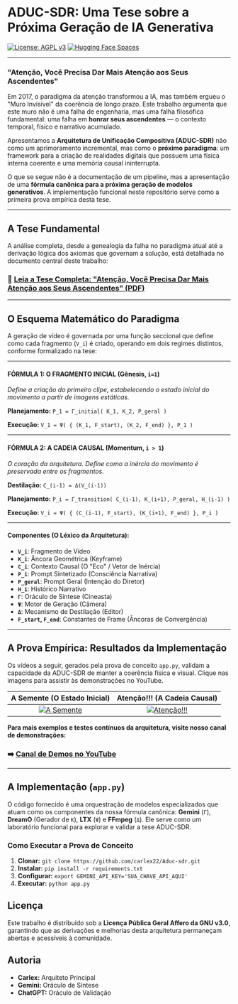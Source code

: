 # ADUC-SDR: Uma Tese sobre a Próxima Geração de IA Generativa

[![License: AGPL v3](https://img.shields.io/badge/License-AGPL_v3-blue.svg)](https://www.gnu.org/licenses/agpl-3.0)
[![Hugging Face Spaces](https://img.shields.io/badge/%F0%9F%A4%97%20Hugging%20Face-Spaces-yellow)](https://huggingface.co/spaces/Carlexxx/ADUC-Sdr_Gemini_Drem0_Ltx_Video60seconds/)

---

### "Atenção, Você Precisa Dar Mais Atenção aos Seus Ascendentes"

Em 2017, o paradigma da atenção transformou a IA, mas também ergueu o "Muro Invisível" da coerência de longo prazo. Este trabalho argumenta que este muro não é uma falha de engenharia, mas uma falha filosófica fundamental: uma falha em **honrar seus ascendentes** — o contexto temporal, físico e narrativo acumulado.

Apresentamos a **Arquitetura de Unificação Compositiva (ADUC-SDR)** não como um aprimoramento incremental, mas como o **próximo paradigma**: um framework para a criação de realidades digitais que possuem uma física interna coerente e uma memória causal ininterrupta.

O que se segue não é a documentação de um pipeline, mas a apresentação de uma **fórmula canônica para a próxima geração de modelos generativos**. A implementação funcional neste repositório serve como a primeira prova empírica desta tese.

---

## A Tese Fundamental

A análise completa, desde a genealogia da falha no paradigma atual até a derivação lógica dos axiomas que governam a solução, está detalhada no documento central deste trabalho:

### 📄 [**Leia a Tese Completa: "Atenção, Você Precisa Dar Mais Atenção aos Seus Ascendentes" (PDF)**](https://github.com/carlex22/Aduc-sdr/raw/main/ADUC-SDR_Thesis.pdf)

---

## O Esquema Matemático do Paradigma

A geração de vídeo é governada por uma função seccional que define como cada fragmento (`V_i`) é criado, operando em dois regimes distintos, conforme formalizado na tese:

---
#### **FÓRMULA 1: O FRAGMENTO INICIAL (Gênesis, `i=1`)**
*Define a criação do primeiro clipe, estabelecendo o estado inicial do movimento a partir de imagens estáticas.*

**Planejamento:** `P_1 = Γ_initial( K_1, K_2, P_geral )`
        
**Execução:** `V_1 = Ψ( { (K_1, F_start), (K_2, F_end) }, P_1 )`

---
#### **FÓRMULA 2: A CADEIA CAUSAL (Momentum, `i > 1`)**
*O coração da arquitetura. Define como a inércia do movimento é preservada entre os fragmentos.*

**Destilação:** `C_(i-1) = Δ(V_(i-1))`

**Planejamento:** `P_i = Γ_transition( C_(i-1), K_(i+1), P_geral, H_(i-1) )`

**Execução:** `V_i = Ψ( { (C_(i-1), F_start), (K_(i+1), F_end) }, P_i )`

---
#### **Componentes (O Léxico da Arquitetura):**
- **`V_i`**: Fragmento de Vídeo
- **`K_i`**: Âncora Geométrica (Keyframe)
- **`C_i`**: Contexto Causal (O "Eco" / Vetor de Inércia)
- **`P_i`**: Prompt Sintetizado (Consciência Narrativa)
- **`P_geral`**: Prompt Geral (Intenção do Diretor)
- **`H_i`**: Histórico Narrativo
- **`Γ`**: Oráculo de Síntese (Cineasta)
- **`Ψ`**: Motor de Geração (Câmera)
- **`Δ`**: Mecanismo de Destilação (Editor)
- **`F_start`, `F_end`**: Constantes de Frame (Âncoras de Convergência)

---

## A Prova Empírica: Resultados da Implementação

Os vídeos a seguir, gerados pela prova de conceito `app.py`, validam a capacidade da ADUC-SDR de manter a coerência física e visual. Clique nas imagens para assistir às demonstrações no YouTube.

| A Semente (O Estado Inicial) | Atenção!!! (A Cadeia Causal) |
| :----------------------------------------------------------: | :----------------------------------------------------------: |
| [![A Semente](https://img.youtube.com/vi/MI7N4U0fY2A/hqdefault.jpg)](https://www.youtube.com/watch?v=MI7N4U0fY2A) | [![Atenção!!!](https://img.youtube.com/vi/eYrjk09KaOw/hqdefault.jpg)](https://www.youtube.com/watch?v=eYrjk09KaOw) |

**Para mais exemplos e testes contínuos da arquitetura, visite nosso canal de demonstrações:**

### ➡️ **[Canal de Demos no YouTube](https://www.youtube.com/channel/UC3EgoJi_Fv7yuDpvfYNtoIQ/videos)**

---

## A Implementação (`app.py`)

O código fornecido é uma orquestração de modelos especializados que atuam como os componentes da nossa fórmula canônica: **Gemini** (`Γ`), **DreamO** (Gerador de `K`), **LTX** (`Ψ`) e **FFmpeg** (`Δ`). Ele serve como um laboratório funcional para explorar e validar a tese ADUC-SDR.

### Como Executar a Prova de Conceito

1.  **Clonar:** `git clone https://github.com/carlex22/Aduc-sdr.git`
2.  **Instalar:** `pip install -r requirements.txt`
3.  **Configurar:** `export GEMINI_API_KEY='SUA_CHAVE_API_AQUI'`
4.  **Executar:** `python app.py`

## Licença

Este trabalho é distribuído sob a **Licença Pública Geral Affero da GNU v3.0**, garantindo que as derivações e melhorias desta arquitetura permaneçam abertas e acessíveis à comunidade.

## Autoria

-   **Carlex:** Arquiteto Principal
-   **Gemini:** Oráculo de Síntese
-   **ChatGPT:** Oráculo de Validação